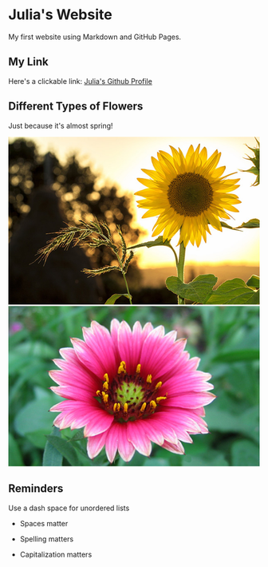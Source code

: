 # Julia's Website 

My first website using Markdown and GitHub Pages. 

## My Link

Here's a clickable link: [Julia's Github Profile](https://github.com/julia-fangman)

## Different Types of Flowers

Just because it's almost spring! 

![Sunflower](sunflower.jpg)
![Pinkflower](Pink_flower.jpg)

## Reminders

Use a dash space for unordered lists

- Spaces matter

- Spelling matters

- Capitalization matters
